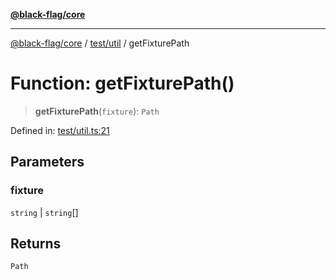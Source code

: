 [**@black-flag/core**](../../../README.md)

***

[@black-flag/core](../../../README.md) / [test/util](../README.md) / getFixturePath

# Function: getFixturePath()

> **getFixturePath**(`fixture`): `Path`

Defined in: [test/util.ts:21](https://github.com/Xunnamius/black-flag/blob/41bcd587ae1e5e4c88c48238363c70e315cd242a/test/util.ts#L21)

## Parameters

### fixture

`string` | `string`[]

## Returns

`Path`
